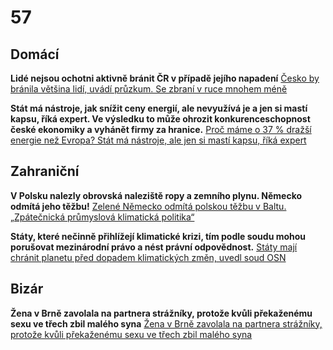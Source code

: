 # 57

## Domácí

**Lidé nejsou ochotni aktivně bránit ČR v případě jejího napadení** [Česko by bránila většina lidí, uvádí průzkum. Se zbraní v ruce mnohem méně](https://www.idnes.cz/zpravy/domaci/postoje-cechu-k-armade-obrane-vlasti-a-financovani-obrany.A250722_102000_domaci_vank)

**Stát má nástroje, jak snížit ceny energií, ale nevyužívá je a jen si mastí kapsu, říká expert. Ve výsledku to může ohrozit konkurenceschopnost české ekonomiky a vyhánět firmy za hranice.** [Proč máme o 37 % dražší energie než Evropa? Stát má nástroje, ale jen si mastí kapsu, říká expert](https://www.focuson.cz/proc-mame-o-37-drazsi-energie-nez-evropa-stat-ma-nastroje-ale-jen-si-masti-kapsu-rika-expert/)

## Zahraniční

**V Polsku nalezly obrovská naleziště ropy a zemního plynu. Německo odmítá jeho těžbu!** [Zelené Německo odmítá polskou těžbu v Baltu. „Zpátečnická průmyslová klimatická politika“](https://www.echo24.cz/a/Ha9Mu/zpravy-ekonomika-zelenemu-nemecku-se-nelibi-polsky-plan-na-tezbu-ropy-v-baltu)

**Státy, které nečinně přihlížejí klimatické krizi, tím podle soudu mohou porušovat mezinárodní právo a nést právní odpovědnost.** [Státy mají chránit planetu před dopadem klimatických změn, uvedl soud OSN](https://www.seznamzpravy.cz/clanek/zahranicni-staty-maji-chranit-planetu-pred-dopadem-klimatickych-zmen-uvedl-soud-osn-282465)

## Bizár

**Žena v Brně zavolala na partnera strážníky, protože kvůli překaženému sexu ve třech zbil malého syna** [Žena v Brně zavolala na partnera strážníky, protože kvůli překaženému sexu ve třech zbil malého syna](https://www.novinky.cz/clanek/krimi-zena-v-brne-zavolala-na-partnera-strazniky-protoze-kvuli-prekazenemu-sexu-ve-trech-zbil-maleho-syna-40530688)
